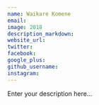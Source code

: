 ```yaml
---
name: Waikare Komene
email:
image: 2018
description_markdown:
website_url:
twitter:
facebook:
google_plus:
github_username:
instagram:
---
```


Enter your description here...
